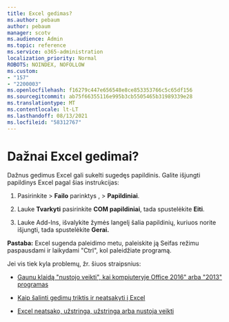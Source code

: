 ```yaml
---
title: Excel gedimas?
ms.author: pebaum
author: pebaum
manager: scotv
ms.audience: Admin
ms.topic: reference
ms.service: o365-administration
localization_priority: Normal
ROBOTS: NOINDEX, NOFOLLOW
ms.custom:
- "157"
- "2200003"
ms.openlocfilehash: f16279c447e656548e8ce853353766c5c65df156
ms.sourcegitcommit: ab75f66355116e995b3cb5505465b31989339e28
ms.translationtype: MT
ms.contentlocale: lt-LT
ms.lasthandoff: 08/13/2021
ms.locfileid: "58312767"
---
```

# <a name="frequent-excel-crashes"></a>Dažnai Excel gedimai?

Dažnus gedimus Excel gali sukelti sugedęs papildinis. Galite išjungti papildinys Excel pagal šias instrukcijas:
  
1. Pasirinkite  \> **Failo** parinktys , \> **Papildiniai**.

2. Lauke **Tvarkyti** pasirinkite **COM papildiniai**, tada spustelėkite **Eiti**.

3. Lauke Add-Ins, išvalykite žymės langelį šalia papildinių, kuriuos norite išjungti, tada spustelėkite **Gerai.**

**Pastaba:** Excel sugenda paleidimo metu, paleiskite ją Seifas režimu paspausdami ir laikydami "Ctrl", kol paleidžiate programą.
  
Jei vis tiek kyla problemų, žr. šiuos straipsnius:
  
- [Gaunu klaidą "nustojo veikti", kai kompiuteryje Office 2016" arba "2013" programas](https://support.office.com/article/52bd7985-4e99-4a35-84c8-2d9b8301a2fa.aspx)

- [Kaip šalinti gedimų triktis ir neatsakyti į Excel](https://support.microsoft.com/help/2758592/how-to-troubleshoot-crashing-and-not-responding-issues-with-excel)

- [Excel neatsako, užstringa, užstringa arba nustoja veikti](https://support.office.com/article/37e7d3c9-9e84-40bf-a805-4ca6853a1ff4.aspx)
